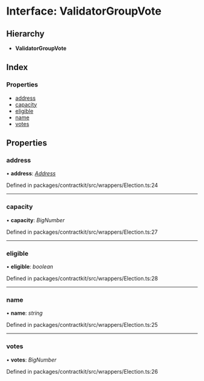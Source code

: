 # Interface: ValidatorGroupVote

## Hierarchy

* **ValidatorGroupVote**

## Index

### Properties

* [address](_wrappers_election_.validatorgroupvote.md#address)
* [capacity](_wrappers_election_.validatorgroupvote.md#capacity)
* [eligible](_wrappers_election_.validatorgroupvote.md#eligible)
* [name](_wrappers_election_.validatorgroupvote.md#name)
* [votes](_wrappers_election_.validatorgroupvote.md#votes)

## Properties

###  address

• **address**: *[Address](../modules/_base_.md#address)*

Defined in packages/contractkit/src/wrappers/Election.ts:24

___

###  capacity

• **capacity**: *BigNumber*

Defined in packages/contractkit/src/wrappers/Election.ts:27

___

###  eligible

• **eligible**: *boolean*

Defined in packages/contractkit/src/wrappers/Election.ts:28

___

###  name

• **name**: *string*

Defined in packages/contractkit/src/wrappers/Election.ts:25

___

###  votes

• **votes**: *BigNumber*

Defined in packages/contractkit/src/wrappers/Election.ts:26
